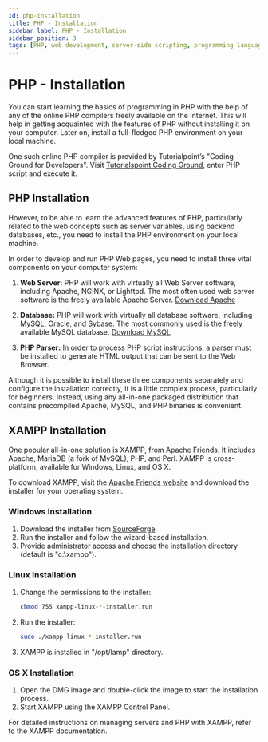 ```yaml
---
id: php-installation
title: PHP - Installation
sidebar_label: PHP - Installation
sidebar_position: 3
tags: [PHP, web development, server-side scripting, programming languages, XAMPP]
---
```


# PHP - Installation

You can start learning the basics of programming in PHP with the help of any of the online PHP compilers freely available on the Internet. This will help in getting acquainted with the features of PHP without installing it on your computer. Later on, install a full-fledged PHP environment on your local machine.

One such online PHP compiler is provided by Tutorialpoint’s "Coding Ground for Developers". Visit [Tutorialspoint Coding Ground](https://www.tutorialspoint.com/codingground.htm), enter PHP script and execute it.

## PHP Installation

However, to be able to learn the advanced features of PHP, particularly related to the web concepts such as server variables, using backend databases, etc., you need to install the PHP environment on your local machine.

In order to develop and run PHP Web pages, you need to install three vital components on your computer system:

1. **Web Server:** PHP will work with virtually all Web Server software, including Apache, NGINX, or Lighttpd. The most often used web server software is the freely available Apache Server. [Download Apache](https://httpd.apache.org/download.cgi)

2. **Database:** PHP will work with virtually all database software, including MySQL, Oracle, and Sybase. The most commonly used is the freely available MySQL database. [Download MySQL](https://www.mysql.com/downloads/)

3. **PHP Parser:** In order to process PHP script instructions, a parser must be installed to generate HTML output that can be sent to the Web Browser.

Although it is possible to install these three components separately and configure the installation correctly, it is a little complex process, particularly for beginners. Instead, using any all-in-one packaged distribution that contains precompiled Apache, MySQL, and PHP binaries is convenient.

## XAMPP Installation

One popular all-in-one solution is XAMPP, from Apache Friends. It includes Apache, MariaDB (a fork of MySQL), PHP, and Perl. XAMPP is cross-platform, available for Windows, Linux, and OS X.

To download XAMPP, visit the [Apache Friends website](https://www.apachefriends.org/download.html) and download the installer for your operating system.

### Windows Installation

1. Download the installer from [SourceForge](https://sourceforge.net/projects/xampp/).
2. Run the installer and follow the wizard-based installation.
3. Provide administrator access and choose the installation directory (default is "c:\xampp").

### Linux Installation

1. Change the permissions to the installer:

   ```bash
   chmod 755 xampp-linux-*-installer.run
   ```

2. Run the installer:

   ```bash
   sudo ./xampp-linux-*-installer.run
   ```

3. XAMPP is installed in "/opt/lamp" directory.

### OS X Installation

1. Open the DMG image and double-click the image to start the installation process.
2. Start XAMPP using the XAMPP Control Panel.

For detailed instructions on managing servers and PHP with XAMPP, refer to the XAMPP documentation.
